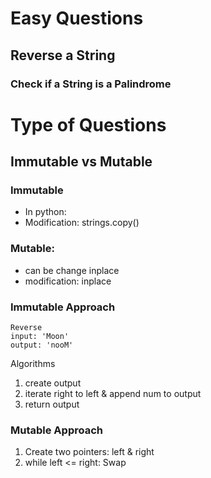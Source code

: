 # Easy Questions

## Reverse a String

### Check if a String is a Palindrome

# Type of Questions

## Immutable vs Mutable 

### Immutable
- In python:
- Modification: strings.copy()

### Mutable:
- can be change inplace
- modification: inplace

### Immutable Approach
```
Reverse
input: 'Moon'
output: 'nooM'
```

Algorithms
1. create output
2. iterate right to left & append num to output
3. return output

### Mutable Approach
1. Create two pointers: left & right
2. while left <= right: Swap


